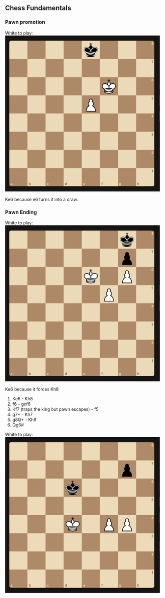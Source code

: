 ## Chess Fundamentals

### Pawn promotion
White to play:
![alt text](image.png)

Ke6 because e6 turns it into a draw.

### Pawn Ending
White to play:
![alt text](image-4.png)

Ke6 because it forces Kh8
1. Ke6 - Kh8
2. f6 - gxf6
3. Kf7 (traps the king but pawn escapes) - f5
4. g7+ - Kh7
5. g8Q+ - Kh6
6. Qg6#   

 
White to play:
![alt text](image-5.png)
